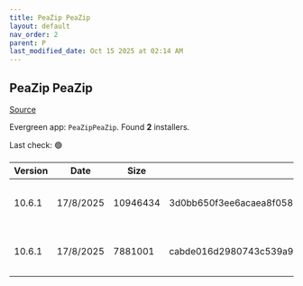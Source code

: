 ```yaml
---
title: PeaZip PeaZip
layout: default
nav_order: 2
parent: P
last_modified_date: Oct 15 2025 at 02:14 AM
---
```


## PeaZip PeaZip

[Source](https://peazip.github.io/)

Evergreen app: `PeaZipPeaZip`. Found **2** installers.

Last check: 🟢

| Version | Date      | Size     | Sha256                                                           | Architecture | InstallerType | Type | URI                                                                                                                                                                        |
| ------- | --------- | -------- | ---------------------------------------------------------------- | ------------ | ------------- | ---- | -------------------------------------------------------------------------------------------------------------------------------------------------------------------------- |
| 10.6.1  | 17/8/2025 | 10946434 | 3d0bb650f3ee6acaea8f0588cf300ffaff9b5a9d8a6ae607790a5c9e4983e6f3 | x64          | Default       | exe  | [https://github.com/peazip/PeaZip/releases/download/10.6.1/peazip-10.6.1.WIN64.exe](https://github.com/peazip/PeaZip/releases/download/10.6.1/peazip-10.6.1.WIN64.exe)     |
| 10.6.1  | 17/8/2025 | 7881001  | cabde016d2980743c539a9c288a5f496a62dcc6fb576a870ac817b3ad26dfcdc | x86          | Default       | exe  | [https://github.com/peazip/PeaZip/releases/download/10.6.1/peazip-10.6.1.WINDOWS.exe](https://github.com/peazip/PeaZip/releases/download/10.6.1/peazip-10.6.1.WINDOWS.exe) |
